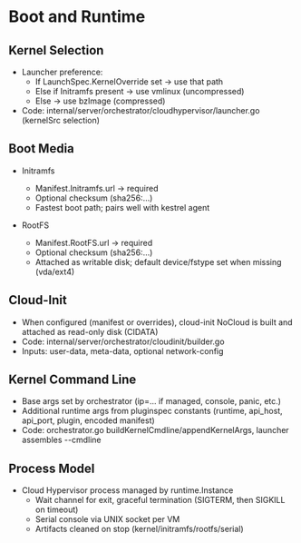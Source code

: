 # Boot and Runtime

## Kernel Selection

- Launcher preference:
  - If LaunchSpec.KernelOverride set → use that path
  - Else if Initramfs present → use vmlinux (uncompressed)
  - Else → use bzImage (compressed)
- Code: internal/server/orchestrator/cloudhypervisor/launcher.go (kernelSrc selection)

## Boot Media

- Initramfs
  - Manifest.Initramfs.url → required
  - Optional checksum (sha256:...)
  - Fastest boot path; pairs well with kestrel agent

- RootFS
  - Manifest.RootFS.url → required
  - Optional checksum (sha256:...)
  - Attached as writable disk; default device/fstype set when missing (vda/ext4)

## Cloud-Init

- When configured (manifest or overrides), cloud-init NoCloud is built and attached as read-only disk (CIDATA)
- Code: internal/server/orchestrator/cloudinit/builder.go
- Inputs: user-data, meta-data, optional network-config

## Kernel Command Line

- Base args set by orchestrator (ip=... if managed, console, panic, etc.)
- Additional runtime args from pluginspec constants (runtime, api_host, api_port, plugin, encoded manifest)
- Code: orchestrator.go buildKernelCmdline/appendKernelArgs, launcher assembles --cmdline

## Process Model

- Cloud Hypervisor process managed by runtime.Instance
  - Wait channel for exit, graceful termination (SIGTERM, then SIGKILL on timeout)
  - Serial console via UNIX socket per VM
  - Artifacts cleaned on stop (kernel/initramfs/rootfs/serial)
